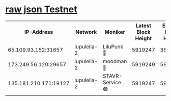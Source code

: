 [raw json Testnet](https://rpc-check.jaclalt.stavr.tech/jaclalt/rpc-jaclalt-result.json)
=

<table><tr><th>IP-Address</th><th>Network</th><th>Moniker</th><th>Latest Block Height</th><th>Earliest Block Height</th><th>Catching Up</th><th>Tx Index</th><th>Voting Power</th><th>Scan Time</th></tr><tr><td>65.109.93.152:31657</td><td>lupulella-2</td><td>LiluPunk 🔴</td><td>5919247</td><td>3688866</td><td>False</td><td>on</td><td>685133</td><td>2023-12-27T16:05:18.165247887UTC</td></tr><tr><td>173.249.56.120:29657</td><td>lupulella-2</td><td>moodman 🔴</td><td>5919249</td><td>5819249</td><td>False</td><td>off</td><td>769094</td><td>2023-12-27T16:05:24.607173917UTC</td></tr><tr><td>135.181.210.171:19127</td><td>lupulella-2</td><td>STAVR-Service 🟢</td><td>5919247</td><td>5918901</td><td>False</td><td>on</td><td>0</td><td>2023-12-27T16:05:17.756420493UTC</td></tr></table>
